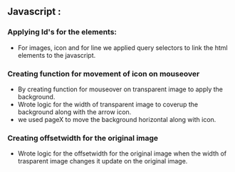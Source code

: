 ## Javascript :

### Applying Id's for the elements:
* For images, icon and for line we applied query selectors to link the html elements to the javascript.

### Creating function for movement of icon on mouseover
* By creating function for mouseover on transparent image to apply the background.
* Wrote logic for the width of transparent image to coverup the background along with the arrow icon.
* we used pageX to move the background horizontal along with icon.

### Creating offsetwidth for the original image
* Wrote logic for the offsetwidth for the original image when the width of trasparent image changes it update on the original image.
